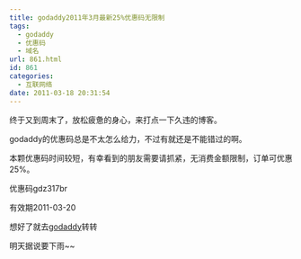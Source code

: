 ```yaml
---
title: godaddy2011年3月最新25%优惠码无限制
tags:
  - godaddy
  - 优惠码
  - 域名
url: 861.html
id: 861
categories:
  - 互联网络
date: 2011-03-18 20:31:54
---
```


终于又到周末了，放松疲惫的身心，来打点一下久违的博客。  

godaddy的优惠码总是不太怎么给力，不过有就还是不能错过的啊。  

本颗优惠码时间较短，有幸看到的朋友需要请抓紧，无消费金额限制，订单可优惠25%。  

优惠码gdz317br  

有效期2011-03-20  

想好了就去[godaddy](http://www.godaddy.com/default.aspx?ci=44387&isc=gdz317br)转转  

明天据说要下雨~~
